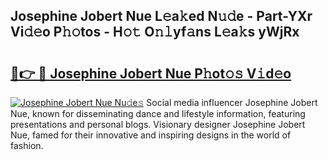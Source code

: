 ## Josephine Jobert Nue L𝚎a𝚔ed N𝚞𝚍e - Part-YXr Vi𝚍𝚎o P𝚑𝚘tos - H𝚘𝚝 O𝚗𝚕yf𝚊ns L𝚎a𝚔s yWjRx

# <h2><a href="http://kfa29do.oniu.top/?m=Josephine+Jobert+Nue">🔗👉 🔴 Josephine Jobert Nue P𝚑ot𝚘𝚜 V𝚒d𝚎o</a></h2>

[![Josephine Jobert Nue Nu𝚍e𝚜](https://i.imgur.com/0qMVB7G.gif)](http://kfa29do.oniu.top/?m=Josephine+Jobert+Nue)
Social media influencer Josephine Jobert Nue, known for disseminating dance and lifestyle information, featuring presentations and personal blogs. Visionary designer Josephine Jobert Nue, famed for their innovative and inspiring designs in the world of fashion.  
